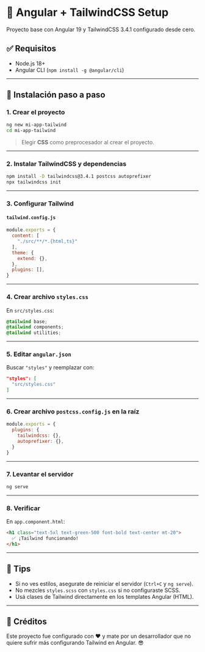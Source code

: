 # 🚀 Angular + TailwindCSS Setup

Proyecto base con Angular 19 y TailwindCSS 3.4.1 configurado desde cero.

## ✅ Requisitos

- Node.js 18+
- Angular CLI (`npm install -g @angular/cli`)

---

## 🧱 Instalación paso a paso

### 1. Crear el proyecto

```bash
ng new mi-app-tailwind
cd mi-app-tailwind
```

> Elegir **CSS** como preprocesador al crear el proyecto.

---

### 2. Instalar TailwindCSS y dependencias

```bash
npm install -D tailwindcss@3.4.1 postcss autoprefixer
npx tailwindcss init
```

---

### 3. Configurar Tailwind

#### `tailwind.config.js`

```js
module.exports = {
  content: [
    "./src/**/*.{html,ts}"
  ],
  theme: {
    extend: {},
  },
  plugins: [],
}
```

---

### 4. Crear archivo `styles.css`

En `src/styles.css`:

```css
@tailwind base;
@tailwind components;
@tailwind utilities;
```

---

### 5. Editar `angular.json`

Buscar `"styles"` y reemplazar con:

```json
"styles": [
  "src/styles.css"
]
```

---

### 6. Crear archivo `postcss.config.js` en la raíz

```js
module.exports = {
  plugins: {
    tailwindcss: {},
    autoprefixer: {},
  }
}
```

---

### 7. Levantar el servidor

```bash
ng serve
```

---

### 8. Verificar

En `app.component.html`:

```html
<h1 class="text-5xl text-green-500 font-bold text-center mt-20">
  ✅ ¡Tailwind funcionando!
</h1>
```

---

## 🧠 Tips

- Si no ves estilos, asegurate de reiniciar el servidor (`Ctrl+C` y `ng serve`).
- No mezcles `styles.scss` con `styles.css` si no configuraste SCSS.
- Usá clases de Tailwind directamente en los templates Angular (HTML).

---

## 💬 Créditos

Este proyecto fue configurado con ❤️ y mate por un desarrollador que no quiere sufrir más configurando Tailwind en Angular. 😎
